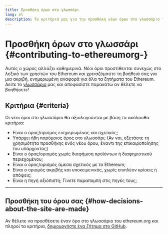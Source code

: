 ```yaml
---
title: Προσθήκη όρων στο γλωσσάρι
lang: el
description: Τα κριτήριά μας για την προσθήκη νέων όρων στο γλωσσάριο του ethereum.org
---
```


# Προσθήκη όρων στο γλωσσάρι {#contributing-to-ethereumorg-}

Αυτός ο χώρος αλλάζει καθημερινά. Νέοι όροι προστίθενται συνεχώς στο λεξικό των χρηστών του Ethereum και χρειαζόμαστε τη βοήθειά σας για μια ακριβή, ενημερωμένη αναφορά για όλα τα ζητήματα του Ethereum. Δείτε το [γλωσσάριο](/glossary/) μας και αποφασίστε παρακάτω αν θέλετε να βοηθήσετε!

## Κριτήρια {#criteria}

Οι νέοι όροι στο γλωσσάριο θα αξιολογούνται με βάση τα ακόλουθα κριτήρια:

- Είναι ο όρος/ορισμός ενημερωμένος και σχετικός;
- Υπάρχει ήδη παρόμοιος όρος στο γλωσσάρι; (Αν ναι, εξετάστε τη χρησιμότητα προσθήκης ενός νέου όρου, έναντι της επικαιροποίησης του υπάρχοντος)
- Είναι ο όρος/ορισμός χωρίς διαφήμιση προϊόντων ή διαφημιστικού περιεχομένου;
- Είναι ο όρος/ορισμός άμεσα σχετικός με το Ethereum;
- Είναι ο ορισμός ακριβής και υποκειμενικός, χωρίς επιπλέον κρίσεις ή απόψεις;
- Είναι η πηγή αξιόπιστη; Γίνετε παραπομπή στις πηγές τους;

---

## Προσθήκη του όρου σας {#how-decisions-about-the-site-are-made}

Αν θέλετε να προσθέσετε έναν όρο στο γλωσσάριο του ethereum.org και πληροί τα κριτήρια, [δημιουργήστε ένα ζήτημα στο GitHub](https://github.com/ethereum/ethereum-org-website/issues/new?assignees=&labels=feature+%3Asparkles%3A%2Ccontent+%3Afountain_pen%3A&template=suggest_glossary_term.yaml).
